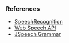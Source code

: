 ### References

- [SpeechRecognition](https://developer.mozilla.org/en-US/docs/Web/API/SpeechRecognition)
- [Web Speech API](https://developer.mozilla.org/en-US/docs/Web/API/Web_Speech_API)
- [JSpeech Grammar](https://www.w3.org/TR/jsgf/)
